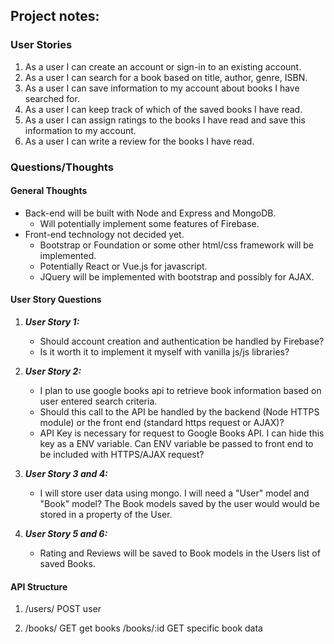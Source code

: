 ## Project notes:

### User Stories
1. As a user I can create an account or sign-in to an existing account.
2. As a user I can search for a book based on title, author, genre, ISBN.
3. As a user I can save information to my account about books I have searched for.
4. As a user I can keep track of which of the saved books I have read.
5. As a user I can assign ratings to the books I have read and save this information to my account.
6. As a user I can write a review for the books I have read.

### Questions/Thoughts
#### General Thoughts
* Back-end will be built with Node and Express and MongoDB.
  * Will potentially implement some features of Firebase.
* Front-end technology not decided yet. 
  * Bootstrap or Foundation or some other html/css framework will be implemented.  
  * Potentially React or Vue.js for javascript.
  * JQuery will be implemented with bootstrap and possibly for AJAX.

#### User Story Questions
1. **_User Story 1:_**
    * Should account creation and authentication be handled by Firebase?  
    * Is it worth it to implement it myself with vanilla js/js libraries?

2. **_User Story 2:_**
    * I plan to use google books api to retrieve book information based on user entered search criteria.
    * Should this call to the API be handled by the backend (Node HTTPS module) or the front end (standard https request or AJAX)?  
    * API Key is necessary for request to Google Books API. I can hide this key as a ENV variable. Can ENV variable be passed to front end to be included with HTTPS/AJAX request?
3. **_User Story 3 and 4:_**
    * I will store user data using mongo. I will need a "User" model and "Book" model? The Book models saved by the user would would be stored in a property of the User.
3. **_User Story 5 and 6:_**
    * Rating and Reviews will be saved to Book models in the Users list of saved Books.


#### API Structure
1. /users/
    POST user

2. /books/
    GET get books
    /books/:id
    GET specific book data